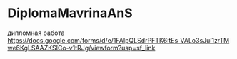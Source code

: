 # DiplomaMavrinaAnS
дипломная работа
https://docs.google.com/forms/d/e/1FAIpQLSdrPFTK6itEs_VALo3sJui1zrTMwe6KgLSAAZKSICo-v1tRJg/viewform?usp=sf_link
